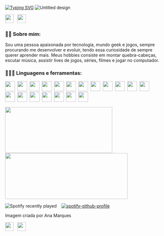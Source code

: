 <a href="https://git.io/typing-svg"><img src="https://readme-typing-svg.demolab.com?font=Zilla+Slab&size=30&duration=4000&pause=1000&color=82F711&center=true&vCenter=true&width=1000&height=100&lines=Ol%C3%A1%2C+sou+Renata+Dias+desenvolvedora+Full-Stack+jr+%F0%9F%92%BB" alt="Typing SVG" /></a>
![Untitled design](https://user-images.githubusercontent.com/91297277/202051532-93ead52a-33ce-4400-a745-f9dcccb00d08.png)

<a href="https://www.linkedin.com/in/renatadias-deoliveira/" target="_blank" rel="noreferrer noopener"><img height="28" width="28" src="https://cdn.simpleicons.org/linkedin" /></a>&nbsp;&nbsp;
<a href="mailto:renata_dias96@live.com"><img height="28" width="28" src="https://cdn.simpleicons.org/gmail" /></a>

<h3>🏳️‍🌈 Sobre mim:</h3>
<p>Sou uma pessoa apaixonada por tecnologia, mundo geek e jogos, sempre procurando me desenvolver e evoluir, tendo essa curiosidade de sempre querer aprender mais. Meus hobbies consiste em montar quebra-cabeças, escutar música, assistir lives de jogos, séries, filmes e jogar no computador.</p>



<h3>👩🏽‍💻 Linguagens e ferramentas:</h3>

<a href="https://www.w3schools.com/js/"><img height="32" width="32" src="https://cdn.simpleicons.org/javascript" /></a>&nbsp;
<a href="https://www.typescriptlang.org"><img height="32" width="32" src="https://cdn.simpleicons.org/typescript" /></a>&nbsp;
<a href="https://www.w3schools.com/html/"><img height="32" width="32" src="https://cdn.simpleicons.org/html5" /></a>&nbsp;
<a href="https://www.w3schools.com/css/"><img height="32" width="32" src="https://cdn.simpleicons.org/css3" /></a>&nbsp;
<a href="https://www.python.org"><img height="32" width="32" src="https://cdn.simpleicons.org/python" /></a>&nbsp;
<a href="https://pt-br.reactjs.org"><img height="32" width="32" src="https://cdn.simpleicons.org/react" /></a>&nbsp;
<a href="https://redux.js.org"><img height="32" width="32" src="https://cdn.simpleicons.org/redux" /></a>&nbsp;
<a href="https://jestjs.io/pt-BR/"><img height="32" width="32" src="https://cdn.simpleicons.org/jest" /></a>&nbsp;
<a href="https://www.mysql.com"><img height="32" width="32" src="https://cdn.simpleicons.org/mysql" /></a>&nbsp;
<a href="https://www.mongodb.com"><img height="32" width="32" src="https://cdn.simpleicons.org/mongodb" /></a>&nbsp;
<a href="https://nodejs.org/en/"><img height="32" width="32" src="https://cdn.simpleicons.org/nodedotjs" /></a>&nbsp;
<a href="https://expressjs.com/pt-br/"><img height="32" width="32" src="https://cdn.simpleicons.org/express/gray" /></a>
<a href="https://mochajs.org"><img height="32" width="32" src="https://cdn.simpleicons.org/mocha" /></a>&nbsp;
<a href="https://www.chaijs.com"><img height="32" width="32" src="https://cdn.simpleicons.org/chai" /></a>&nbsp;
<a href="https://sinonjs.org"><img height="32" width="32" src="https://user-images.githubusercontent.com/91297277/202040213-39fb031f-ad1f-4bb6-9b37-645a5002471e.png" /></a>&nbsp;
<a href="https://www.docker.com"><img height="32" width="32" src="https://cdn.simpleicons.org/docker" /></a>&nbsp;
<a href="https://www.postman.com"><img height="32" width="32" src="https://cdn.simpleicons.org/postman" /></a>&nbsp;
<a href="https://code.visualstudio.com"><img height="32" width="32" src="https://cdn.simpleicons.org/visualstudiocode" /></a>&nbsp;
<a href="https://sequelize.org"><img height="32" width="32" src="https://cdn.simpleicons.org/sequelize" /></a>



<div>
    <img src="https://github-readme-stats.vercel.app/api?username=RehDias&show_icons=true&theme=merko" width=350 height=150 />
    <img src="https://github-readme-stats.vercel.app/api/top-langs/?username=RehDias&layout=compact&theme=merko" width=400 height=150/>
</div>


![Spotify recently played](https://spotify-recently-played-readme.vercel.app/api?user=fmkcoe89ne7tshv4vqn646na0&count=2)
&nbsp;&nbsp;
[![spotify-github-profile](https://spotify-github-profile.vercel.app/api/view?uid=fmkcoe89ne7tshv4vqn646na0&cover_image=true&theme=novatorem&show_offline=true&background_color=121212&bar_color=53b14f&bar_color_cover=false)](https://spotify-github-profile.vercel.app/api/view?uid=fmkcoe89ne7tshv4vqn646na0&redirect=true)


<p>Imagem criada por Ana Marques</p>
<a href="https://www.linkedin.com/in/ana-marques-5ba831232/" target="_blank" rel="noreferrer noopener"><img height="28" width="28" src="https://cdn.simpleicons.org/linkedin" /></a>&nbsp;&nbsp;
<a href="https://www.instagram.com/winnie.blu_/"><img height="28" width="28" src="https://cdn.simpleicons.org/instagram" /></a>

